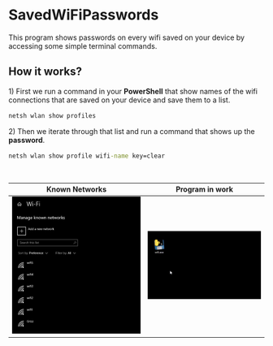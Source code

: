 # SavedWiFiPasswords
This program shows passwords on every wifi saved on your device by accessing some simple terminal commands.

<h2>How it works?</h2>

1\) First we run a command in your **PowerShell** that show names of the wifi connections that are saved on your device and save them to a list.
```cmd
netsh wlan show profiles
```
2\) Then we iterate through that list and run a command that shows up the **password**.
```cmd
netsh wlan show profile wifi-name key=clear
```
<br>

| Known Networks | Program in work |
| -------------- | ------------- |
| <img src="https://github.com/MrGrizz11/SavedWiFiPasswords/blob/main/saved%20networks.png"> | <img src="https://github.com/MrGrizz11/SavedWiFiPasswords/blob/main/wifi%20demonstration.gif"> |
